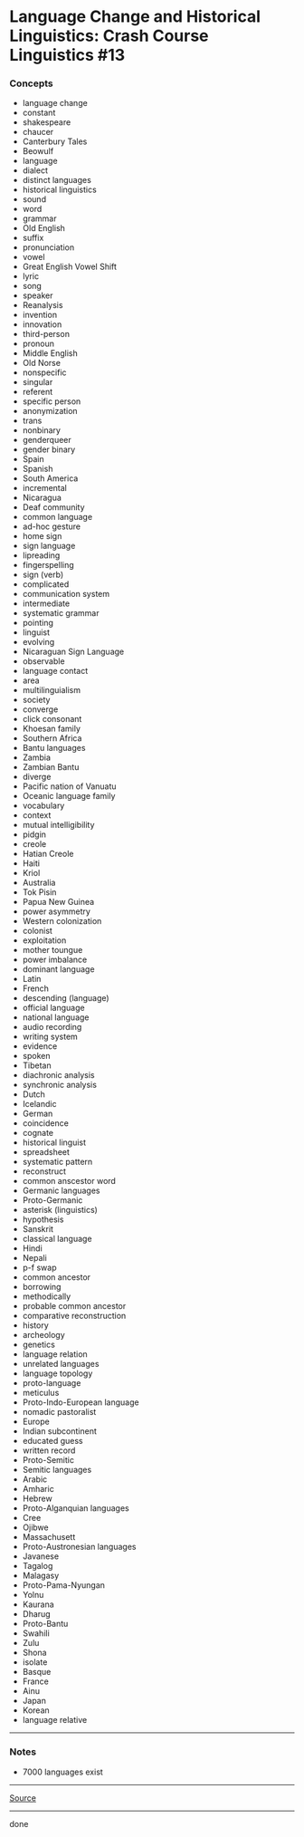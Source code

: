 # Language Change and Historical Linguistics: Crash Course Linguistics #13

### Concepts

- language change
- constant
- shakespeare
- chaucer
- Canterbury Tales
- Beowulf
- language
- dialect
- distinct languages
- historical linguistics
- sound
- word
- grammar
- Old English
- suffix
- pronunciation
- vowel
- Great English Vowel Shift
- lyric
- song
- speaker
- Reanalysis
- invention
- innovation
- third-person
- pronoun
- Middle English
- Old Norse
- nonspecific
- singular
- referent
- specific person
- anonymization
- trans
- nonbinary
- genderqueer
- gender binary
- Spain
- Spanish
- South America
- incremental
- Nicaragua
- Deaf community
- common language
- ad-hoc gesture
- home sign
- sign language
- lipreading
- fingerspelling
- sign (verb)
- complicated
- communication system
- intermediate
- systematic grammar
- pointing
- linguist
- evolving
- Nicaraguan Sign Language
- observable
- language contact
- area
- multilinguialism
- society
- converge
- click consonant
- Khoesan family
- Southern Africa
- Bantu languages
- Zambia
- Zambian Bantu
- diverge
- Pacific nation of Vanuatu
- Oceanic language family
- vocabulary
- context
- mutual intelligibility
- pidgin
- creole
- Hatian Creole
- Haiti
- Kriol
- Australia
- Tok Pisin
- Papua New Guinea
- power asymmetry
- Western colonization
- colonist
- exploitation
- mother toungue
- power imbalance
- dominant language
- Latin
- French
- descending (language)
- official language
- national language
- audio recording
- writing system
- evidence
- spoken
- Tibetan
- diachronic analysis
- synchronic analysis
- Dutch
- Icelandic
- German
- coincidence
- cognate
- historical linguist
- spreadsheet
- systematic pattern
- reconstruct
- common anscestor word
- Germanic languages
- Proto-Germanic
- asterisk (linguistics)
- hypothesis
- Sanskrit
- classical language
- Hindi
- Nepali
- p-f swap
- common ancestor
- borrowing
- methodically
- probable common ancestor
- comparative reconstruction
- history
- archeology
- genetics
- language relation
- unrelated languages
- language topology
- proto-language
- meticulus
- Proto-Indo-European language
- nomadic pastoralist
- Europe
- Indian subcontinent
- educated guess
- written record
- Proto-Semitic
- Semitic languages
- Arabic
- Amharic
- Hebrew
- Proto-Alganquian languages
- Cree
- Ojibwe
- Massachusett
- Proto-Austronesian languages
- Javanese
- Tagalog
- Malagasy
- Proto-Pama-Nyungan
- Yolnu
- Kaurana
- Dharug
- Proto-Bantu
- Swahili
- Zulu
- Shona
- isolate
- Basque
- France
- Ainu
- Japan
- Korean
- language relative

---

### Notes

- 7000 languages exist

---

[Source](https://youtu.be/dNkMC92kFLA)

---

done